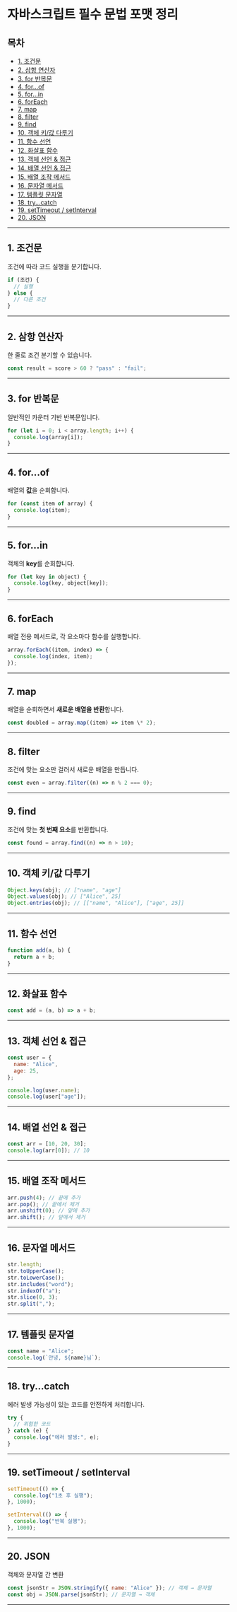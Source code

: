 # 자바스크립트 필수 문법 포맷 정리

## 목차

- [1. 조건문](#1-조건문)
- [2. 삼항 연산자](#2-삼항-연산자)
- [3. for 반복문](#3-for-반복문)
- [4. for...of](#4-forof)
- [5. for...in](#5-forin)
- [6. forEach](#6-foreach)
- [7. map](#7-map)
- [8. filter](#8-filter)
- [9. find](#9-find)
- [10. 객체 키/값 다루기](#10-객체-키값-다루기)
- [11. 함수 선언](#11-함수-선언)
- [12. 화살표 함수](#12-화살표-함수)
- [13. 객체 선언 & 접근](#13-객체-선언--접근)
- [14. 배열 선언 & 접근](#14-배열-선언--접근)
- [15. 배열 조작 메서드](#15-배열-조작-메서드)
- [16. 문자열 메서드](#16-문자열-메서드)
- [17. 템플릿 문자열](#17-템플릿-문자열)
- [18. try...catch](#18-trycatch)
- [19. setTimeout / setInterval](#19-settimeout--setinterval)
- [20. JSON](#20-json)

---

## 1. 조건문

조건에 따라 코드 실행을 분기합니다.

```js
if (조건) {
  // 실행
} else {
  // 다른 조건
}
```

---

## 2. 삼항 연산자

한 줄로 조건 분기할 수 있습니다.

```js
const result = score > 60 ? "pass" : "fail";
```

---

## 3. for 반복문

일반적인 카운터 기반 반복문입니다.

```js
for (let i = 0; i < array.length; i++) {
  console.log(array[i]);
}
```

---

## 4. for...of

배열의 **값**을 순회합니다.

```js
for (const item of array) {
  console.log(item);
}
```

---

## 5. for...in

객체의 **key**를 순회합니다.

```js
for (let key in object) {
  console.log(key, object[key]);
}
```

---

## 6. forEach

배열 전용 메서드로, 각 요소마다 함수를 실행합니다.

```js
array.forEach((item, index) => {
  console.log(index, item);
});
```

---

## 7. map

배열을 순회하면서 **새로운 배열을 반환**합니다.

```js
const doubled = array.map((item) => item \* 2);
```

---

## 8. filter

조건에 맞는 요소만 걸러서 새로운 배열을 만듭니다.

```js
const even = array.filter((n) => n % 2 === 0);
```

---

## 9. find

조건에 맞는 **첫 번째 요소**를 반환합니다.

```js
const found = array.find((n) => n > 10);
```

---

## 10. 객체 키/값 다루기

```js
Object.keys(obj); // ["name", "age"]
Object.values(obj); // ["Alice", 25]
Object.entries(obj); // [["name", "Alice"], ["age", 25]]
```

---

## 11. 함수 선언

```js
function add(a, b) {
  return a + b;
}
```

---

## 12. 화살표 함수

```js
const add = (a, b) => a + b;
```

---

## 13. 객체 선언 & 접근

```js
const user = {
  name: "Alice",
  age: 25,
};

console.log(user.name);
console.log(user["age"]);
```

---

## 14. 배열 선언 & 접근

```js
const arr = [10, 20, 30];
console.log(arr[0]); // 10
```

---

## 15. 배열 조작 메서드

```js
arr.push(4); // 끝에 추가
arr.pop(); // 끝에서 제거
arr.unshift(0); // 앞에 추가
arr.shift(); // 앞에서 제거
```

---

## 16. 문자열 메서드

```js
str.length;
str.toUpperCase();
str.toLowerCase();
str.includes("word");
str.indexOf("a");
str.slice(0, 3);
str.split(",");
```

---

## 17. 템플릿 문자열

```js
const name = "Alice";
console.log(`안녕, ${name}님`);
```

---

## 18. try...catch

에러 발생 가능성이 있는 코드를 안전하게 처리합니다.

```js
try {
  // 위험한 코드
} catch (e) {
  console.log("에러 발생:", e);
}
```

---

## 19. setTimeout / setInterval

```js
setTimeout(() => {
  console.log("1초 후 실행");
}, 1000);

setInterval(() => {
  console.log("반복 실행");
}, 1000);
```

---

## 20. JSON

객체와 문자열 간 변환

```js
const jsonStr = JSON.stringify({ name: "Alice" }); // 객체 → 문자열
const obj = JSON.parse(jsonStr); // 문자열 → 객체
```

---
